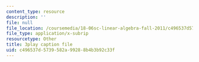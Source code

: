 ```yaml
---
content_type: resource
description: ''
file: null
file_location: /coursemedia/18-06sc-linear-algebra-fall-2011/c496537d5739582a99288b4b3b92c33f_13r9QY6cmjc.vtt
file_type: application/x-subrip
resourcetype: Other
title: 3play caption file
uid: c496537d-5739-582a-9928-8b4b3b92c33f
---
```

